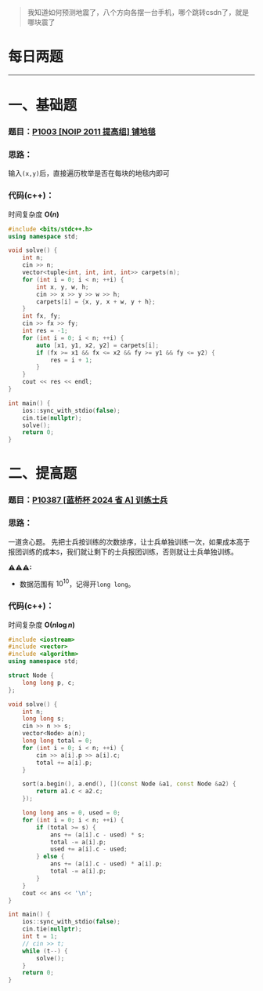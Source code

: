 >我知道如何预测地震了，八个方向各摆一台手机，哪个跳转csdn了，就是哪块震了

# 每日两题
---


# 一、基础题
### 题目：[P1003 [NOIP 2011 提高组] 铺地毯](https://www.luogu.com.cn/problem/P1003)

### 思路：
输入`(x,y)`后，直接遍历枚举是否在每块的地毯内即可

### 代码(c++)：
时间复杂度 **O($n$)**

```cpp
#include <bits/stdc++.h>
using namespace std;

void solve() {
    int n;
    cin >> n;
    vector<tuple<int, int, int, int>> carpets(n);
    for (int i = 0; i < n; ++i) {
        int x, y, w, h;
        cin >> x >> y >> w >> h;
        carpets[i] = {x, y, x + w, y + h};
    }
    int fx, fy;
    cin >> fx >> fy;
    int res = -1;
    for (int i = 0; i < n; ++i) {
        auto [x1, y1, x2, y2] = carpets[i];
        if (fx >= x1 && fx <= x2 && fy >= y1 && fy <= y2) {
            res = i + 1;
        }
    }
    cout << res << endl;
}

int main() {
    ios::sync_with_stdio(false);
    cin.tie(nullptr);
    solve();
    return 0;
}
```

# 二、提高题
### 题目：[P10387 [蓝桥杯 2024 省 A] 训练士兵](https://www.luogu.com.cn/problem/P10387)

### 思路：
一道贪心题。
先把士兵按训练的次数排序，让士兵单独训练一次，如果成本高于报团训练的成本`S`，我们就让剩下的士兵报团训练，否则就让士兵单独训练。

**⚠⚠⚠:**
- 数据范围有 $10^{10}$，记得开`long long`。

### 代码(c++)：
时间复杂度 **O($n \log n$)**

```cpp
#include <iostream>
#include <vector>
#include <algorithm>
using namespace std;

struct Node {
    long long p, c;
};

void solve() {
    int n;
    long long s;
    cin >> n >> s;
    vector<Node> a(n);
    long long total = 0;
    for (int i = 0; i < n; ++i) {
        cin >> a[i].p >> a[i].c;
        total += a[i].p;
    }

    sort(a.begin(), a.end(), [](const Node &a1, const Node &a2) {
        return a1.c < a2.c;
    });

    long long ans = 0, used = 0;
    for (int i = 0; i < n; ++i) {
        if (total >= s) {
            ans += (a[i].c - used) * s;
            total -= a[i].p;
            used += a[i].c - used;
        } else {
            ans += (a[i].c - used) * a[i].p;
            total -= a[i].p;
        }
    }
    cout << ans << '\n';
}

int main() {
    ios::sync_with_stdio(false);
    cin.tie(nullptr);
    int t = 1;
    // cin >> t;
    while (t--) {
        solve();
    }
    return 0;
}
```

